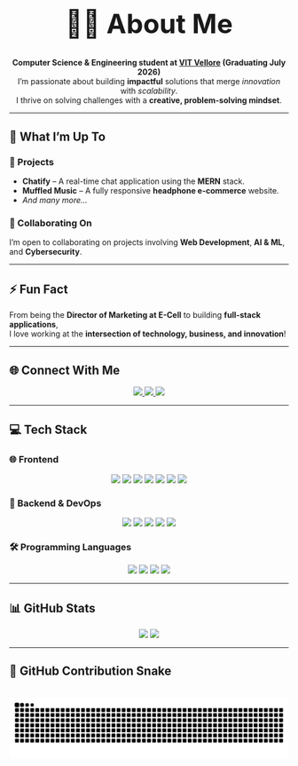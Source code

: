 <h1 align="center" style="font-size: 3rem;">👨‍💻 About Me</h1>

<p align="center">
  <strong>Computer Science & Engineering student at <a href="https://vit.ac.in/">VIT Vellore</a> (Graduating July 2026)</strong><br>
  I’m passionate about building <strong>impactful</strong> solutions that merge <em>innovation</em> with <em>scalability</em>.<br>
  I thrive on solving challenges with a <strong>creative, problem-solving mindset</strong>.
</p>

---

## 🚀 What I’m Up To  

### 🔨 Projects  
- **Chatify** – A real-time chat application using the **MERN** stack.  
- **Muffled Music** – A fully responsive **headphone e-commerce** website.  
- *And many more...*

### 🤝 Collaborating On  
I’m open to collaborating on projects involving **Web Development**, **AI & ML**, and **Cybersecurity**.

---

## ⚡ Fun Fact  
From being the **Director of Marketing at E-Cell** to building **full-stack applications**,  
I love working at the **intersection of technology, business, and innovation**!

---

## 🌐 Connect With Me  
<p align="center">
  <a href="https://www.linkedin.com/in/saket-dwaraka-bhamidipaati-97b56b252/">
    <img src="https://img.shields.io/badge/LinkedIn-%230077B5.svg?style=for-the-badge&logo=linkedin&logoColor=white" />
  </a>
  <a href="https://x.com/Saket_db">
    <img src="https://img.shields.io/badge/X-000000?style=for-the-badge&logo=twitter&logoColor=white" />
  </a>
  <a href="https://www.instagram.com/saket_db/">
    <img src="https://img.shields.io/badge/Instagram-E4405F?style=for-the-badge&logo=instagram&logoColor=white" />
  </a>
</p>

---

## 💻 Tech Stack  

### 🌐 Frontend  
<p align = "center">
  <img src="https://img.shields.io/badge/html5-%23E34F26.svg?style=for-the-badge&logo=html5&logoColor=white" />
  <img src="https://img.shields.io/badge/css3-%231572B6.svg?style=for-the-badge&logo=css3&logoColor=white" />
  <img src="https://img.shields.io/badge/javascript-%23323330.svg?style=for-the-badge&logo=javascript&logoColor=%23F7DF1E" />
  <img src="https://img.shields.io/badge/react-%2320232a.svg?style=for-the-badge&logo=react&logoColor=%2361DAFB" />
  <img src="https://img.shields.io/badge/Next-black?style=for-the-badge&logo=next.js&logoColor=white" />
  <img src="https://img.shields.io/badge/vite-%23646CFF.svg?style=for-the-badge&logo=vite&logoColor=white" />
  <img src="https://img.shields.io/badge/figma-%23F24E1E.svg?style=for-the-badge&logo=figma&logoColor=white" />
</p>

### 🧠 Backend & DevOps  
<p align = "center">
  <img src="https://img.shields.io/badge/node.js-6DA55F?style=for-the-badge&logo=node.js&logoColor=white" />
  <img src="https://img.shields.io/badge/express.js-%23404d59.svg?style=for-the-badge&logo=express&logoColor=%2361DAFB" />
  <img src="https://img.shields.io/badge/git-%23F05033.svg?style=for-the-badge&logo=git&logoColor=white" />
  <img src="https://img.shields.io/badge/github-%23121011.svg?style=for-the-badge&logo=github&logoColor=white" />
  <img src="https://img.shields.io/badge/vercel-%23000000.svg?style=for-the-badge&logo=vercel&logoColor=white" />
</p>

### 🛠 Programming Languages  
<p align = "center">
  <img src="https://img.shields.io/badge/java-%23ED8B00.svg?style=for-the-badge&logo=openjdk&logoColor=white" />
  <img src="https://img.shields.io/badge/python-3670A0?style=for-the-badge&logo=python&logoColor=ffdd54" />
  <img src="https://img.shields.io/badge/c-%2300599C.svg?style=for-the-badge&logo=c&logoColor=white" />
  <img src="https://img.shields.io/badge/c++-%2300599C.svg?style=for-the-badge&logo=c%2B%2B&logoColor=white" />
</p>

---

## 📊 GitHub Stats  

<p align="center">
  <img src="https://github-readme-stats.vercel.app/api?username=Saket-db&show_icons=true&theme=tokyonight" width="48%" />
  <img src="https://github-readme-stats.vercel.app/api/top-langs/?username=Saket-db&layout=compact&theme=tokyonight" width="48%" />
</p>

---

## 🐍 GitHub Contribution Snake  

<br clear="both">

<div align="center">
  <img src="https://raw.githubusercontent.com/Saket-db/Saket-db/output/snake.svg" alt="Snake animation" />
</div>
